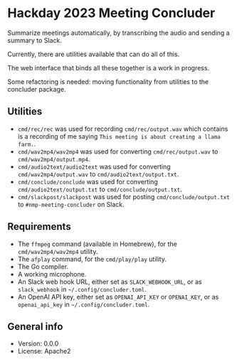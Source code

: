 # Hackday 2023 Meeting Concluder

Summarize meetings automatically, by transcribing the audio and sending a summary to Slack.

Currently, there are utilities available that can do all of this.

The web interface that binds all these together is a work in progress.

Some refactoring is needed: moving functionality from utilities to the concluder package.

## Utilities

* `cmd/rec/rec` was used for recording `cmd/rec/output.wav` which contains is a recording of me saying `This meeting is about creating a llama farm.`.
* `cmd/wav2mp4/wav2mp4` was used for converting `cmd/rec/output.wav` to `cmd/wav2mp4/output.mp4`.
* `cmd/audio2text/audio2text` was used for converting `cmd/wav2mp4/output.wav` to `cmd/audio2text/output.txt`.
* `cmd/conclude/conclude` was used for converting `cmd/audio2text/output.txt` to `cmd/conclude/output.txt`.
* `cmd/slackpost/slackpost` was used for posting `cmd/conclude/output.txt` to `#nmp-meeting-concluder` on Slack.

## Requirements

* The `ffmpeg` command (available in Homebrew), for the `cmd/wav2mp4/wav2mp4` utility.
* The `afplay` command, for the `cmd/play/play` utility.
* The Go compiler.
* A working microphone.
* An Slack web hook URL, either set as `SLACK_WEBHOOK_URL`, or as `slack_webhook` in `~/.config/concluder.toml`.
* An OpenAI API key, either set as `OPENAI_API_KEY` or `OPENAI_KEY`, or as `openai_api_key` in `~/.config/concluder.toml`.

## General info

* Version: 0.0.0
* License: Apache2
